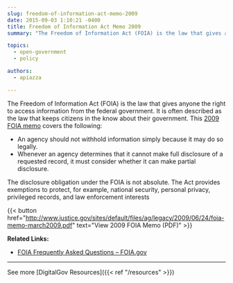 ```yaml
---
slug: freedom-of-information-act-memo-2009
date: 2015-09-03 1:10:21 -0400
title: Freedom of Information Act Memo 2009
summary: "The Freedom of Information Act (FOIA) is the law that gives anyone the right to access information from the federal government. It is often described as the law that keeps citizens in the know about their government."

topics:
  - open-government
  - policy

authors:
  - apiazza

---
```


The Freedom of Information Act (FOIA) is the law that gives anyone the right to access information from the federal government. It is often described as the law that keeps citizens in the know about their government. This [2009 FOIA memo](http://www.justice.gov/sites/default/files/ag/legacy/2009/06/24/foia-memo-march2009.pdf) covers the following:

- An agency should not withhold information simply because it may do so legally.
- Whenever an agency determines that it cannot make full disclosure of a requested record, it must consider whether it can make partial disclosure.

The disclosure obligation under the FOIA is not absolute. The Act provides exemptions to protect, for example, national security, personal privacy, privileged records, and law enforcement interests

{{< button href="http://www.justice.gov/sites/default/files/ag/legacy/2009/06/24/foia-memo-march2009.pdf" text="View 2009 FOIA Memo (PDF)" >}}

**Related Links:**

- [FOIA Frequently Asked Questions – FOIA.gov](http://www.foia.gov/faq.html)

---

See more [DigitalGov Resources]({{< ref "/resources" >}})
